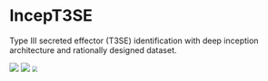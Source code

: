 # IncepT3SE

Type III secreted effector (T3SE) identification with deep inception architecture and rationally designed dataset.




<img src="https://github.com/nongchao-er/IncepT3SE/blob/main/plt_fig/Figure1.png" style="zoom:100%">


<img src="https://github.com/nongchao-er/IncepT3SE/blob/main/plt_fig/Figure2.png" style="zoom:100%">


<img src="https://github.com/nongchao-er/IncepT3SE/blob/main/plt_fig/Figure3.png" style="zoom:60%">

